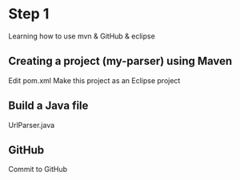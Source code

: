 # Step 1
Learning how to use mvn & GitHub & eclipse
## Creating a project (my-parser) using Maven
 Edit pom.xml
 Make this project as an Eclipse project

## Build a Java file
 UrlParser.java 

## GitHub
Commit to GitHub
